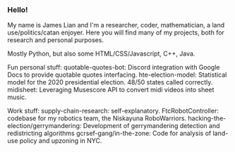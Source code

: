 ### Hello!

My name is James Lian and I'm a researcher, coder, mathematician, a land use/politics/catan enjoyer. 
Here you will find many of my projects, both for research and personal purposes. 

Mostly Python, but also some HTML/CSS/Javascript, C++, Java. 

Fun personal stuff:
quotable-quotes-bot: Discord integration with Google Docs to provide quotable quotes interfacing. 
hte-election-model: Statistical model for the 2020 presidential election. 48/50 states called correctly. 
midisheet: Leveraging Musescore API to convert midi videos into sheet music. 

Work stuff:
supply-chain-research: self-explanatory. 
FtcRobotController: codebase for my robotics team, the Niskayuna RoboWarriors. 
hacking-the-election/gerrymandering: Development of gerrymandering detection and redistricting algorithms
gcrsef-gang/in-the-zone: Code for analysis of land-use policy and upzoning in NYC. 

<!--
**JamesxGamesYT/JamesxGamesYT** is a ✨ _special_ ✨ repository because its `README.md` (this file) appears on your GitHub profile.

Here are some ideas to get you started:

- 🔭 I’m currently working on ...
- 🌱 I’m currently learning ...
- 👯 I’m looking to collaborate on ...
- 🤔 I’m looking for help with ...
- 💬 Ask me about ...
- 📫 How to reach me: ...
- 😄 Pronouns: ...
- ⚡ Fun fact: ...
-->

